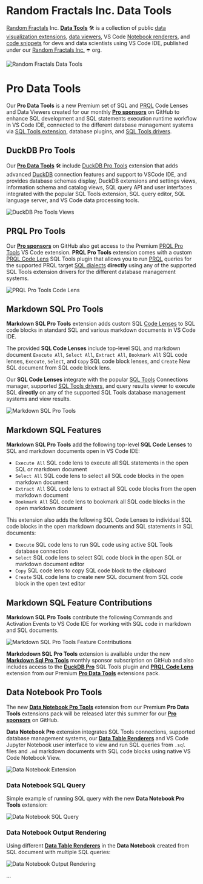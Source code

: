 # Random Fractals Inc. Data Tools

[Random Fractals](https://twitter.com/search?q=(%23RandomFractalsInc)%20(from%3ATarasNovak)&src=typed_query&f=top) Inc. [**Data Tools**](https://twitter.com/search?q=(%23DataTools)%20(from%3ATarasNovak)&src=typed_query) 🛠️ is a collection of public [data visualization extensions](https://marketplace.visualstudio.com/search?term=dataViz&target=VSCode&category=All%20categories&sortBy=Relevance), [data viewers](https://marketplace.visualstudio.com/search?term=data%20viewer&target=VSCode&category=All%20categories&sortBy=Relevance), VS Code [Notebook renderers](https://marketplace.visualstudio.com/search?term=notebook%20renderer&target=VSCode&category=All%20categories&sortBy=Relevance), and [code snippets](https://marketplace.visualstudio.com/search?term=Random%20Fractals%20code%20snippets&target=VSCode&category=All%20categories&sortBy=Relevance) for devs and data scientists using VS Code IDE, published under our [Random Fractals Inc.](https://marketplace.visualstudio.com/publishers/RandomFractalsInc) ☂️ org.

![Random Fractals Data Tools](https://github.com/RandomFractals/pro-data-tools/blob/main/docs/images/random-fractals-data-tools.png?raw=true)

# Pro Data Tools

Our **Pro Data Tools** is a new Premium set of SQL and [PRQL](https://prql-lang.org/) Code Lenses and Data Viewers created for our monthly [**Pro sponsors**](https://github.com/sponsors/RandomFractals/sponsorships?sponsor=RandomFractals&tier_id=18884) on GitHub to enhance SQL development and SQL statements execution runtime workflow in VS Code IDE, connected to the different database management systems via [SQL Tools extension](https://marketplace.visualstudio.com/items?itemName=mtxr.sqltools), database plugins, and [SQL Tools drivers](https://marketplace.visualstudio.com/search?term=tag%3Asqltools-driver&target=VSCode&category=All%20categories&sortBy=PublishedDate).

## DuckDB Pro Tools

Our [**Pro Data Tools**](https://www.linkedin.com/feed/hashtag/?keywords=prodatatools) 🛠️ include [DuckDB Pro Tools](https://www.linkedin.com/feed/hashtag/?keywords=duckdbprotools) extension that adds advanced [DuckDB](https://duckdb.org/) connection features and support to VSCode IDE, and provides database schemas display, DuckDB extensions and settings views, information schema and catalog views, SQL query API and user interfaces integrated with the popular SQL Tools extension, SQL query editor, SQL language server, and VS Code data processing tools.

![DuckDB Pro Tools Views](https://github.com/RandomFractals/pro-data-tools/blob/main/docs/images/duckdb-pro-tools-views.gif?raw=true)

## PRQL Pro Tools

Our [**Pro sponsors**](https://github.com/sponsors/RandomFractals/sponsorships?sponsor=RandomFractals&tier_id=18884) on GitHub also get access to the Premium [PRQL Pro Tools](https://www.linkedin.com/feed/hashtag/?keywords=prqlprotools) VS Code extension. **PRQL Pro Tools** extension comes with a custom [PRQL Code Lens](https://www.linkedin.com/feed/hashtag/?keywords=prqlcodelens) SQL Tools plugin that allows you to run [PRQL](https://prql-lang.org/) queries for the supported PRQL target [SQL dialects](https://prql-lang.org/book/language-features/target.html#supported-dialects) **directly** using any of the supported SQL Tools extension drivers for the different database management systems.

![PRQL Pro Tools Code Lens](https://github.com/RandomFractals/pro-data-tools/blob/main/docs/images/prql-code-lens-pro-tools.gif?raw=true)

## Markdown SQL Pro Tools

**Markdown SQL Pro Tools** extension adds custom SQL [Code Lenses](https://code.visualstudio.com/api/language-extensions/programmatic-language-features#codelens-show-actionable-context-information-within-source-code) to SQL code blocks in standard SQL and various markdown documents in VS Code IDE.

The provided **SQL Code Lenses** include top-level SQL and markdown document `Execute All`, `Select All`, `Extract All`, `Bookmark All` SQL code lenses, `Execute`, `Select`, and `Copy` SQL code block lenses, and `Create` New SQL document from SQL code block lens.

 Our **SQL Code Lenses** integrate with the popular [SQL Tools](https://vscode-sqltools.mteixeira.dev/en/home/) Connections manager, supported [SQL Tools drivers](https://marketplace.visualstudio.com/search?term=tag%3Asqltools-driver&target=VSCode&category=All%20categories&sortBy=PublishedDate), and query results viewer to execute SQL **directly** on any of the supported SQL Tools database management systems and view results.

![Markdown SQL Pro Tools](https://github.com/RandomFractals/pro-data-tools/blob/main/docs/images/markdown-sql-pro-tools-v1.1.0.gif?raw=true)

## Markdown SQL Features

**Markdown SQL Pro Tools** add the following top-level **SQL Code Lenses** to SQL and markdown documents open in VS Code IDE:

- `Execute All` SQL code lens to execute all SQL statements in the open SQL or markdown document
- `Select All` SQL code lens to select all SQL code blocks in the open markdown document
- `Extract All` SQL code lens to extract all SQL code blocks from the open markdown document
- `Bookmark All` SQL code lens to bookmark all SQL code blocks in the open markdown document

This extension also adds the following SQL Code Lenses to individual SQL code blocks in the open markdown documents and SQL statements in SQL documents:

- `Execute` SQL code lens to run SQL code using active SQL Tools database connection
- `Select` SQL code lens to select SQL code block in the open SQL or markdown document editor
- `Copy` SQL code lens to copy SQL code block to the clipboard
- `Create` SQL code lens to create new SQL document from SQL code block in the open text editor

## Markdown SQL Feature Contributions

**Markdown SQL Pro Tools** contribute the following Commands and Activation Events to VS Code IDE for working with SQL code in markdown and SQL documents.

![Markdown SQL Pro Tools Feature Contributions](https://github.com/RandomFractals/pro-data-tools/blob/main/docs/images/markdown-sql-pro-tools-contributions.png?raw=true)

**Markdodown SQL Pro Tools** extension is available under the new [**Markdown Sql Pro Tools**](https://github.com/sponsors/RandomFractals/sponsorships?sponsor=RandomFractals&tier_id=295482) monthly sponsor subscription on GitHub and also includes access to the [**DuckDB Pro**](https://randomfractals.github.io/pro-data-tools/#duckdb-pro-tools) SQL Tools plugin and [**PRQL Code Lens**](https://randomfractals.github.io/pro-data-tools/#prql-pro-tools) extension from our Premium [**Pro Data Tools**](https://randomfractals.github.io/pro-data-tools/#pro-data-tools) extensions pack.

## Data Notebook Pro Tools

The new [**Data Notebook Pro Tools**](https://twitter.com/search?q=(%23DataNotebooks)%20(from%3ATarasNovak)&src=typed_query) extension from our Premium **Pro Data Tools** extensions pack will be released later this summer for our [**Pro sponsors**](https://github.com/sponsors/RandomFractals) on GitHub.

**Data Notebook Pro** extension integrates SQL Tools connections, supported database management systems, our [**Data Table Renderers**](https://marketplace.visualstudio.com/items?itemName=RandomFractalsInc.vscode-data-table) and VS Code Jupyter Notebook user interface to view and run SQL queries from `.sql` files and `.md` markdown documents with SQL code blocks using native VS Code Notebook View.

![Data Notebook Extension](https://github.com/RandomFractals/pro-data-tools/blob/main/docs/images/data-notebook-extension.png?raw=true)

### Data Notebook SQL Query

Simple example of running SQL query with the new **Data Notebook Pro Tools** extension:

![Data Notebook SQL Query](https://github.com/RandomFractals/pro-data-tools/blob/main/docs/images/data-notebook-sql-query.gif?raw=true)

### Data Notebook Output Rendering

Using different [**Data Table Renderers**](https://marketplace.visualstudio.com/items?itemName=RandomFractalsInc.vscode-data-table) in the **Data Notebook** created from SQL document with multiple SQL queries:

![Data Notebook Output Rendering](https://github.com/RandomFractals/pro-data-tools/blob/main/docs/images/data-notebook-output-rendering.gif?raw=true)

...

